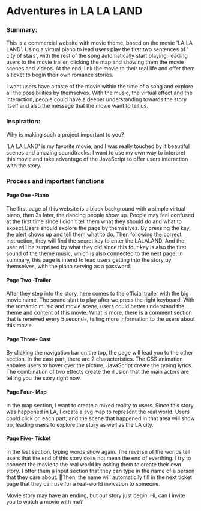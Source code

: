 # Adventures in LA LA LAND





### Summary:

This is a commercial website with movie theme, based on the movie 'LA LA LAND'. Using a virtual piano to lead users play the first two sentences of ' city of stars', with the rest of the song automatically start playing, leading users to the movie trailer, clicking the map and showing them the movie scenes and videos. At the end, link the movie to their real life and offer them a ticket to begin their own romance stories.

I want users have a taste of the movie within the time of a song and explore all the possibilities by themselves. With the music, the virtual effect and the interaction, people could have a deeper understanding towards the story itself and also the message that the movie want to tell us.


### Inspiration:
Why is making such a project important to you?

'LA LA LAND' is my favorite movie, and I was really touched by it beautiful scenes and amazing soundtracks. I want to use my own way to interpret this movie and take advantage of the JavaScript to offer users interaction with the story.



### Process and important functions
#### Page One -Piano
The first page of this website is a black background with a simple virtual piano, then 3s later, the dancing people show up. 
People may feel confused at the first time since I didn't tell them what they should do and what to expect.Users should explore the page by themselves.
By pressing the key, the alert shows up and tell them what to do. Then following the correct instruction, they will find the secret key to enter the LALALAND. And the user will be surprised by what they did since this four key is also the first sound of the theme music, which is also connected to the next page.
In summary, this page is intend to lead users getting into the story by themselves, with the piano serving as a password. 



#### Page Two -Trailer
After they step into the story, here comes to the official trailer with the big movie name. The sound start to play after we press the right keyboard. With the romantic music and movie scene, users could better understand the theme and content of this movie. What is more, there is a comment section that is renewed every 5 seconds, telling more information to the users about this movie.

#### Page Three- Cast
By clicking the navigation bar on the top, the page will lead you to the other section. In the cast part, there are 2 characteristics. The CSS animation enbales users to hover over the picture; JavaScript create the typing lyrics. The combination of two effects create the illusion that the main actors are telling you the story right now.


#### Page Four- Map
In the map section, I want to create a mixed reality to users. Since this story was happened in LA, I create a svg map to represent the real world. Users could click on each part, and the scene that happened in that area will show up, leading users to explore the story as well as the LA city.

#### Page Five- Ticket
In the last section, typing words show again. The reverse of the worlds tell users that the end of this story dose not mean the end of everthing. I try to connect the movie to the real world by asking them to create their own story. 
I offer them a input section that they can type in the name of a person that they care about. Then, the name will automaticlly fill in the next ticket page that they can use for a real-world invivation to someone. 

Movie story may have an ending, but our story just begin. Hi, can I invite you to watch a movie with me?
